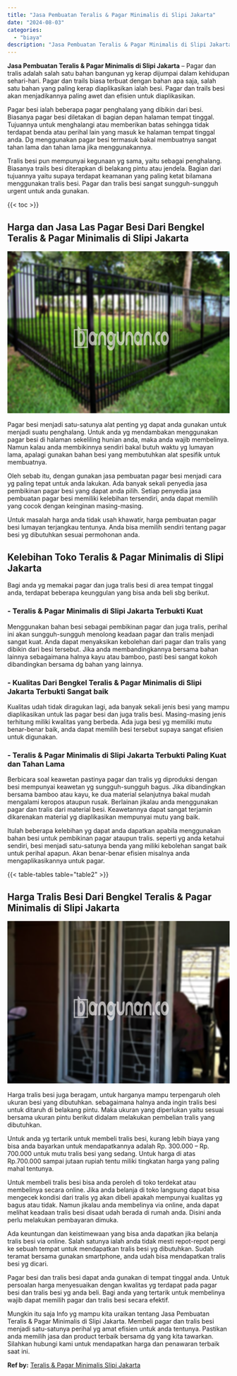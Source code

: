 ```yaml
---
title: "Jasa Pembuatan Teralis & Pagar Minimalis di Slipi Jakarta"
date: "2024-08-03"
categories: 
  - "biaya"
description: "Jasa Pembuatan Teralis & Pagar Minimalis di Slipi Jakarta. Mungkin itu saja Info yg mampu kita uraikan tentang Jasa Pembuatan Teralis & Pagar Minimalis di Sl..."
---
```


**Jasa Pembuatan Teralis & Pagar Minimalis di Slipi Jakarta** – Pagar dan tralis adalah salah satu bahan bangunan yg kerap dijumpai dalam kehidupan sehari-hari. Pagar dan trails biasa terbuat dengan bahan apa saja, salah satu bahan yang paling kerap diaplikasikan ialah besi. Pagar dan trails besi akan menjadikannya paling awet dan efisien untuk diaplikasikan.

Pagar besi ialah beberapa pagar penghalang yang dibikin dari besi. Biasanya pagar besi diletakan di bagian depan halaman tempat tinggal. Tujuannya untuk menghalangi atau memberikan batas sehingga tidak terdapat benda atau perihal lain yang masuk ke halaman tempat tinggal anda. Dg menggunakan pagar besi termasuk bakal membuatnya sangat tahan lama dan tahan lama jika menggunakannya.

Tralis besi pun mempunyai kegunaan yg sama, yaitu sebagai penghalang. Biasanya trails besi diterapkan di belakang pintu atau jendela. Bagian dari tujuannya yaitu supaya terdapat keamanan yang paling ketat bilamana menggunakan tralis besi. Pagar dan tralis besi sangat sungguh-sungguh urgent untuk anda gunakan.

{{< toc >}}

## Harga dan Jasa Las Pagar Besi Dari Bengkel Teralis & Pagar Minimalis di Slipi Jakarta

![Jasa Pembuatan Teralis & Pagar Minimalis di Slipi Jakarta](/images/pagar-minimalis-murah-09.png)

Pagar besi menjadi satu-satunya alat penting yg dapat anda gunakan untuk menjadi suatu penghalang. Untuk anda yg mendambakan menggunakan pagar besi di halaman sekeliling hunian anda, maka anda wajib membelinya. Namun kalau anda membikinnya sendiri bakal butuh waktu yg lumayan lama, apalagi gunakan bahan besi yang membutuhkan alat spesifik untuk membuatnya.

Oleh sebab itu, dengan gunakan jasa pembuatan pagar besi menjadi cara yg paling tepat untuk anda lakukan. Ada banyak sekali penyedia jasa pembikinan pagar besi yang dapat anda pilih. Setiap penyedia jasa pembuatan pagar besi memiliki kelebihan tersendiri, anda dapat memilih yang cocok dengan keinginan masing-masing.

Untuk masalah harga anda tidak usah khawatir, harga pembuatan pagar besi lumayan terjangkau tentunya. Anda bisa memilih sendiri tentang pagar besi yg dibutuhkan sesuai permohonan anda.

## Kelebihan Toko Teralis & Pagar Minimalis di Slipi Jakarta

Bagi anda yg memakai pagar dan juga tralis besi di area tempat tinggal anda, terdapat beberapa keunggulan yang bisa anda beli sbg berikut.

### \- Teralis & Pagar Minimalis di Slipi Jakarta Terbukti Kuat

Menggunakan bahan besi sebagai pembikinan pagar dan juga tralis, perihal ini akan sungguh-sungguh menolong keadaan pagar dan tralis menjadi sangat kuat. Anda dapat menyaksikan kebolehan dari pagar dan tralis yang dibikin dari besi tersebut. Jika anda membandingkannya bersama bahan lainnya sebagaimana halnya kayu atau bamboo, pasti besi sangat kokoh dibandingkan bersama dg bahan yang lainnya.

### \- Kualitas Dari Bengkel Teralis & Pagar Minimalis di Slipi Jakarta Terbukti Sangat baik

Kualitas udah tidak diragukan lagi, ada banyak sekali jenis besi yang mampu diaplikasikan untuk las pagar besi dan juga tralis besi. Masing-masing jenis terhitung miliki kwalitas yang berbeda. Ada juga besi yg memiliki mutu benar-benar baik, anda dapat memilih besi tersebut supaya sangat efisien untuk digunakan.

### \- Teralis & Pagar Minimalis di Slipi Jakarta Terbukti Paling Kuat dan Tahan Lama

Berbicara soal keawetan pastinya pagar dan tralis yg diproduksi dengan besi mempunyai keawetan yg sungguh-sungguh bagus. Jika dibandingkan bersama bamboo atau kayu, ke dua material selanjutnya bakal mudah mengalami keropos ataupun rusak. Berlainan jikalau anda menggunakan pagar dan tralis dari material besi. Keawetannya dapat sangat terjamin dikarenakan material yg diaplikasikan mempunyai mutu yang baik.

Itulah beberapa kelebihan yg dapat anda dapatkan apabila menggunakan bahan besi untuk pembikinan pagar ataupun tralis. seperti yg anda ketahui sendiri, besi menjadi satu-satunya benda yang miliki kebolehan sangat baik untuk perihal apapun. Akan benar-benar efisien misalnya anda mengaplikasikannya untuk pagar.

{{< table-tables table="table2" >}}

## Harga Tralis Besi Dari Bengkel Teralis & Pagar Minimalis di Slipi Jakarta

![Jasa Pembuatan Teralis & Pagar Minimalis di Slipi Jakarta](/images/teralis-minimalis-murah-33.png)

Harga tralis besi juga beragam, untuk harganya mampu terpengaruh oleh ukuran besi yang dibutuhkan. sebagaimana halnya anda ingin tralis besi untuk ditaruh di belakang pintu. Maka ukuran yang diperlukan yaitu sesuai bersama ukuran pintu berikut didalam melakukan pembelian tralis yang dibutuhkan.

Untuk anda yg tertarik untuk membeli tralis besi, kurang lebih biaya yang bisa anda bayarkan untuk mendapatkannya adalah Rp. 300.000 – Rp. 700.000 untuk mutu tralis besi yang sedang. Untuk harga di atas Rp.700.000 sampai jutaan rupiah tentu miliki tingkatan harga yang paling mahal tentunya.

Untuk membeli tralis besi bisa anda peroleh di toko terdekat atau membelinya secara online. Jika anda belanja di toko langsung dapat bisa mengecek kondisi dari tralis yg akan dibeli apakah mempunyai kualitas yg bagus atau tidak. Namun jikalau anda membelinya via online, anda dapat melihat keadaan tralis besi disaat udah berada di rumah anda. Disini anda perlu melakukan pembayaran dimuka.

Ada keuntungan dan keistimewaan yang bisa anda dapatkan jika belanja tralis besi via online. Salah satunya ialah anda tidak mesti repot-repot pergi ke sebuah tempat untuk mendapatkan tralis besi yg dibutuhkan. Sudah teramat bersama gunakan smartphone, anda udah bisa mendapatkan tralis besi yg dicari.

Pagar besi dan tralis besi dapat anda gunakan di tempat tinggal anda. Untuk persoalan harga menyesuaikan dengan kwalitas yg terdapat pada pagar besi dan tralis besi yg anda beli. Bagi anda yang tertarik untuk membelinya wajib dapat memilih pagar dan tralis besi secara efektif.

Mungkin itu saja Info yg mampu kita uraikan tentang Jasa Pembuatan Teralis & Pagar Minimalis di Slipi Jakarta. Membeli pagar dan tralis besi menjadi satu-satunya perihal yg amat efisien untuk anda tentunya. Pastikan anda memilih jasa dan product terbaik bersama dg yang kita tawarkan. Silahkan hubungi kami untuk mendapatkan harga dan penawaran terbaik saat ini.

**Ref by:** [Teralis & Pagar Minimalis Slipi Jakarta](https://id.wikipedia.org/wiki/Teralis)
